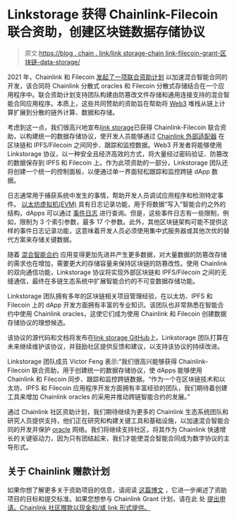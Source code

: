 # Linkstorage 获得 Chainlink-Filecoin 联合资助，创建区块链数据存储协议

> 原文:[https://blog . chain . link/link storage-chain link-filecoin-grant-区块链-data-storage/](https://blog.chain.link/linkstorage-chainlink-filecoin-grant-blockchain-data-storage/)

2021 年，Chainlink 和 Filecoin [发起了一项联合资助计划](https://blog.chain.link/announcing-the-chainlink-and-filecoin-joint-grant-program/) 以加速混合智能合同的开发，该合同将 Chainlink 分散式 oracles 和 Filecoin 分散式存储结合在一个应用程序中。联合资助计划支持团队构建由防篡改文件存储和通用连接支持的混合智能合同应用程序。本质上，这些共同赞助的资助旨在帮助将 [Web3](https://chain.link/education/web3) 堆栈从链上计算扩展到分散的链外计算、数据和存储。

考虑到这一点，我们很高兴地宣布[link storage](https://linkstorage.io/)已获得 Chainlink-Filecoin 联合资助，以构建统一的数据存储协议，使开发人员能够通过 [Chainlink 外部适配器](https://docs.chain.link/docs/external-adapters/) 在区块链和 IPFS/Filecoin 之间同步、跟踪和监控数据。Web3 开发者将能够使用 Linkstorage 协议，以一种安全且经济高效的方式，将大量经过密码验证、防篡改的数据保存到 IPFS 和 Filecoin 上。作为此项资助的一部分，Linkstorage 团队还将创建一个统一的控制面板，以便通过单一界面轻松跟踪和监控跨链 dApp 数据。

日志通常用于捕获系统中发生的事情，帮助开发人员调试应用程序和检测特定事件。 [以太坊虚拟机(EVM)](https://ethereum.org/en/developers/docs/evm/) 具有日志记录功能，用于将数据“写入”智能合约之外的结构，dApps 可以通过 [事件日志](https://blog.chain.link/events-and-logging-in-solidity/) 进行查询。但是，这些事件日志有一些限制，例如，限制为 3 个索引参数，最多 17 个参数。此外，其他区块链架构可能不提供这样的事件日志记录功能，这意味着开发人员必须使用集中式服务器或其他次优的替代方案来存储关键数据。

随着 [混合智能合约](https://blog.chain.link/hybrid-smart-contracts-explained/) 应用变得更加先进并产生更多数据，对大量数据的防篡改存储的需求也在增加，需要更大的存储容量来保持区块链的防篡改性。使用 Chainlink 的双向通信功能，Linkstorage 协议将实现外部区块链和 IPFS/Filecoin 之间的无缝通信，最终在多链生态系统中扩展智能合约的不可变数据存储功能。

Linkstorage 团队拥有多年的区块链相关项目管理经验，在以太坊、IPFS 和 Filecoin 上的 dApp 开发方面拥有丰富的专业知识。该团队也非常熟悉在智能合约中使用 Chainlink oracles，这使它们成为使用 Chainlink 和 Filecoin 创建数据存储协议的理想候选。

该协议的源代码和文档将发布在[link storage GitHub](https://github.com/linkstorage)上。Linkstorage 团队打算在未来继续维护该协议，并鼓励社区提供反馈和建议，以支持该协议的持续改进。

Linkstorage 团队成员 Victor Feng 表示:“我们很高兴能够获得 Chainlink-Filecoin 联合资助，用于创建统一的数据存储协议，使 dApps 能够使用 Chainlink 和 Filecoin 同步、跟踪和监控跨链数据。“作为一个在区块链技术和以太坊、IPFS 和 Filecoin 应用程序开发方面拥有丰富经验的团队，我们期待着创建工具来增加 Chainlink oracles 的采用并推动跨链智能合约的发展。”

通过 Chainlink 社区资助计划，我们期待继续为更多的 Chainlink 生态系统团队和研究人员提供支持，他们正在研究和构建关键工具和基础设施，以加速混合智能合同的开发并保护 [oracle](https://chain.link/education/blockchain-oracles) 网络。我们将继续支持社区，将其作为 Chainlink 快速增长的关键驱动力，因为只有团结起来，我们才能使混合智能合同成为数字协议的主导形式。

## 关于 Chainlink 赠款计划

如果你想了解更多关于资助项目的信息，请阅读 [这篇博文](https://blog.chain.link/introducing-the-chainlink-community-grant-program/) ，它进一步阐述了资助项目的目标和提交标准。如果您想参与 Chainlink Grant 计划，请在此 处 [提出申请。Chainlink 社区赠款以现金和/或 link 形式提供。](https://chainlinkgrants.typeform.com/to/efEbsq?typeform-source=blog.chain.link)